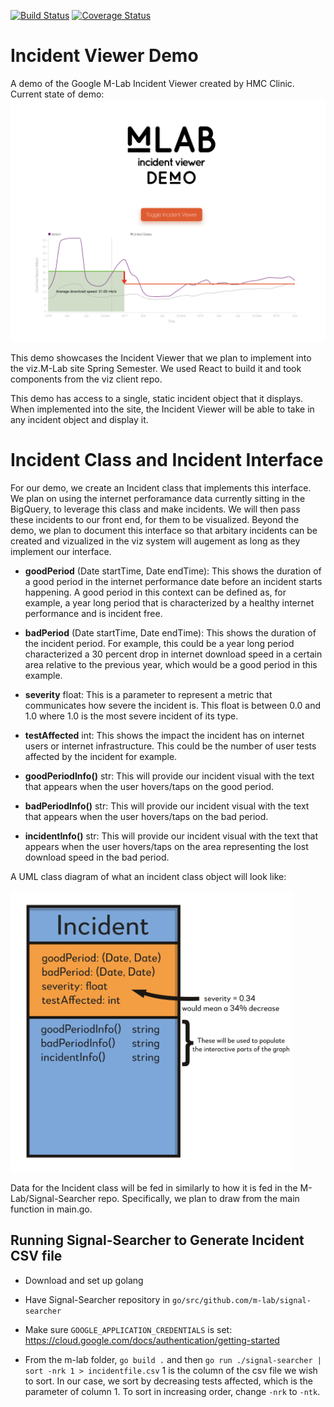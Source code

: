 [![Build Status](https://travis-ci.org/m-lab/clinic2019.svg?branch=master)](https://travis-ci.org/m-lab/clinic2019)
[![Coverage Status](https://coveralls.io/repos/github/m-lab/clinic2019/badge.svg?branch=master)](https://coveralls.io/github/m-lab/clinic2019?branch=master)

# Incident Viewer Demo
A demo of the Google M-Lab Incident Viewer created by HMC Clinic.
Current state of demo:
  ![Basic_Demo_Mockup](images/demo_screencap.png)

This demo showcases the Incident Viewer that we plan to implement into the viz.M-Lab site Spring Semester. We used React to build it and took components from the viz client repo.

This demo has access to a single, static incident object that it displays. When implemented into the site, the Incident Viewer will be able to take in any incident object and display it.

# Incident Class and Incident Interface


For our demo, we create an Incident class that implements this interface. We plan on using the internet perforamance data currently sitting in the BigQuery, to leverage this class and make incidents. We will then pass these incidents to our front end, for them to be visualized.
Beyond the demo, we plan to document this interface so that arbitary incidents can be created and vizualized in the viz system will augement as long as they implement our interface.

* **goodPeriod** (Date startTime, Date endTime): This shows the duration of a good period in the internet performance date before an incident starts happening. A good period in this context can be defined as, for example, a year long period that is characterized by a healthy internet performance and is incident free.

* **badPeriod** (Date startTime,  Date endTime): This shows the duration of the incident period. For example, this could be a year long period characterized a 30 percent drop in internet download speed in a certain area relative to the previous year, which would be a good period in this example.

* **severity** float: This is a parameter to represent a metric that communicates how severe the incident is. This float is between 0.0 and 1.0 where 1.0 is the most severe incident of its type.

* **testAffected** int: This shows the impact the incident has on internet users or internet infrastructure. This could be the number of user tests affected by the incident for example.

* **goodPeriodInfo()** str: This will provide our incident visual with the text that appears when the user hovers/taps on the good period.

* **badPeriodInfo()** str: This will provide our incident visual with the text that appears when the user hovers/taps on the bad period.

* **incidentInfo()** str: This will provide our incident visual with the text that appears when the user hovers/taps on the area representing the lost download speed in the bad period.


A UML class diagram of what an incident class object will look like:

  <img src="images/Incident_Class_Diagram.png" alt="Incident_Class_Diagram" width="450"/>

Data for the Incident class will be fed in similarly to how it is fed in the M-Lab/Signal-Searcher repo. Specifically, we plan to draw from the main function in main.go.

## Running Signal-Searcher to Generate Incident CSV file 
* Download and set up golang

* Have Signal-Searcher repository in ```go/src/github.com/m-lab/signal-searcher``` 

* Make sure ```GOOGLE_APPLICATION_CREDENTIALS``` is set: https://cloud.google.com/docs/authentication/getting-started 

* From the m-lab folder, ```go build .``` and then ```go run ./signal-searcher | sort -nrk 1 > incidentfile.csv``` 1 is the column of the csv file we wish to sort. In our case, we sort by decreasing tests affected, which is the parameter of column 1. To sort in increasing order, change ```-nrk``` to ```-ntk```. 
